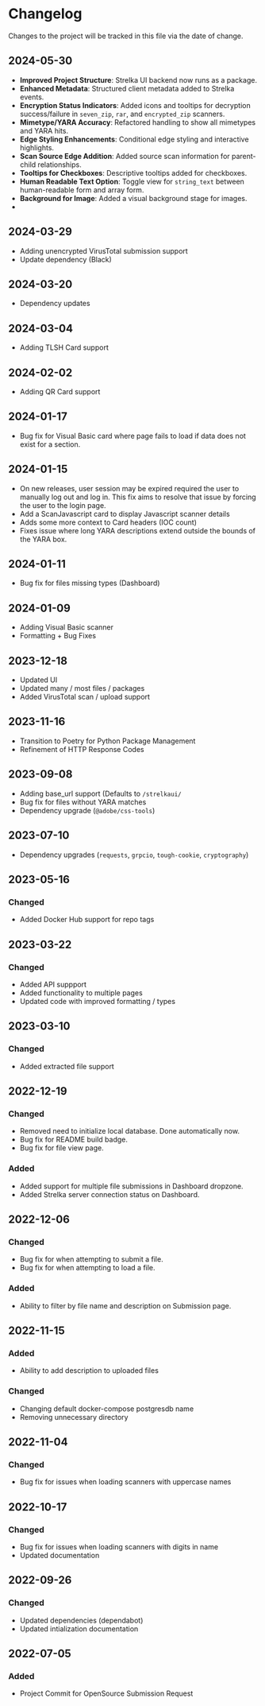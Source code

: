 # Changelog
Changes to the project will be tracked in this file via the date of change.

## 2024-05-30
- **Improved Project Structure**: Strelka UI backend now runs as a package.
- **Enhanced Metadata**: Structured client metadata added to Strelka events.
- **Encryption Status Indicators**: Added icons and tooltips for decryption success/failure in `seven_zip`, `rar`, and `encrypted_zip` scanners.
- **Mimetype/YARA Accuracy**: Refactored handling to show all mimetypes and YARA hits.
- **Edge Styling Enhancements**: Conditional edge styling and interactive highlights.
- **Scan Source Edge Addition**: Added source scan information for parent-child relationships.
- **Tooltips for Checkboxes**: Descriptive tooltips added for checkboxes.
- **Human Readable Text Option**: Toggle view for `string_text` between human-readable form and array form.
- **Background for Image**: Added a visual background stage for images.
- 
## 2024-03-29
- Adding unencrypted VirusTotal submission support
- Update dependency (Black)

## 2024-03-20
- Dependency updates
  
## 2024-03-04
- Adding TLSH Card support

## 2024-02-02
- Adding QR Card support
  
## 2024-01-17
- Bug fix for Visual Basic card where page fails to load if data does not exist for a section.
  
## 2024-01-15
- On new releases, user session may be expired required the user to manually log out and log in. This fix aims to resolve that issue by forcing the user to the login page.
- Add a ScanJavascript card to display Javascript scanner details
- Adds some more context to Card headers (IOC count)
- Fixes issue where long YARA descriptions extend outside the bounds of the YARA box.

## 2024-01-11
- Bug fix for files missing types (Dashboard)

## 2024-01-09
- Adding Visual Basic scanner
- Formatting + Bug Fixes
  
## 2023-12-18
- Updated UI
- Updated many / most files / packages
- Added VirusTotal scan / upload support
  
## 2023-11-16
- Transition to Poetry for Python Package Management
- Refinement of HTTP Response Codes
  
## 2023-09-08
- Adding base_url support (Defaults to `/strelkaui/`
- Bug fix for files without YARA matches
- Dependency upgrade (`@adobe/css-tools`)

## 2023-07-10
- Dependency upgrades (`requests`, `grpcio`, `tough-cookie`, `cryptography`)

## 2023-05-16
### Changed
- Added Docker Hub support for repo tags

## 2023-03-22
### Changed
- Added API suppport
- Added functionality to multiple pages
- Updated code with improved formatting / types

## 2023-03-10
### Changed
- Added extracted file support

## 2022-12-19
### Changed
- Removed need to initialize local database. Done automatically now.
- Bug fix for README build badge.
- Bug fix for file view page.

### Added
- Added support for multiple file submissions in Dashboard dropzone.
- Added Strelka server connection status on Dashboard.

## 2022-12-06
### Changed
- Bug fix for when attempting to submit a file.
- Bug fix for when attempting to load a file.

### Added
- Ability to filter by file name and description on Submission page.
 
## 2022-11-15
### Added
- Ability to add description to uploaded files

### Changed
- Changing default docker-compose postgresdb name
- Removing unnecessary directory

## 2022-11-04
### Changed
- Bug fix for issues when loading scanners with uppercase names

## 2022-10-17
### Changed
- Bug fix for issues when loading scanners with digits in name
- Updated documentation

## 2022-09-26
### Changed
- Updated dependencies (dependabot)
- Updated intialization documentation 

## 2022-07-05
### Added
- Project Commit for OpenSource Submission Request
